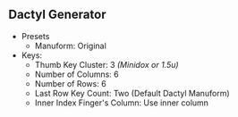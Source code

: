 ## Dactyl Generator

- Presets
    - Manuform: Original
- Keys:
    - Thumb Key Cluster: 3 *(Minidox or 1.5u)*
    - Number of Columns: 6
    - Number of Rows: 6
    - Last Row Key Count: Two (Default Dactyl Manuform)
    - Inner Index Finger's Column: Use inner column
